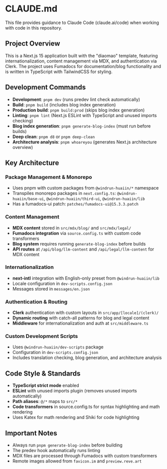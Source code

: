 # CLAUDE.md

This file provides guidance to Claude Code (claude.ai/code) when working with code in this repository.

## Project Overview

This is a Next.js 15 application built with the "diaomao" template, featuring internationalization, content management via MDX, and authentication via Clerk. The project uses Fumadocs for documentation/blog functionality and is written in TypeScript with TailwindCSS for styling.

## Development Commands

- **Development**: `pnpm dev` (runs predev lint check automatically)
- **Build**: `pnpm build` (includes blog index generation)
- **Production build**: `pnpm build:prod` (skips blog index generation)
- **Linting**: `pnpm lint` (Next.js ESLint with TypeScript and unused imports checking)
- **Blog index generation**: `pnpm generate-blog-index` (must run before builds)
- **Deep clean**: `pnpm d8` or `pnpm deep-clean`
- **Architecture analysis**: `pnpm whoareyou` (generates Next.js architecture overview)

## Key Architecture

### Package Management & Monorepo
- Uses pnpm with custom packages from `@windrun-huaiin/*` namespace
- Transpiles monorepo packages in `next.config.ts`: `@windrun-huaiin/base-ui`, `@windrun-huaiin/third-ui`, `@windrun-huaiin/lib`
- Has a fumadocs-ui patch: `patches/fumadocs-ui@15.3.3.patch`

### Content Management
- **MDX content** stored in `src/mdx/blog/` and `src/mdx/legal/`
- **Fumadocs integration** via `source.config.ts` with custom code transformers
- **Blog system** requires running `generate-blog-index` before builds
- **API routes** at `/api/blog/llm-content` and `/api/legal/llm-content` for MDX content

### Internationalization
- **next-intl** integration with English-only preset from `@windrun-huaiin/lib`
- Locale configuration in `dev-scripts.config.json`
- Messages stored in `messages/en.json`

### Authentication & Routing
- **Clerk** authentication with custom layouts in `src/app/[locale]/(clerk)/`
- **Dynamic routing** with catch-all patterns for blog and legal content
- **Middleware** for internationalization and auth at `src/middleware.ts`

### Custom Development Scripts
- Uses `@windrun-huaiin/dev-scripts` package
- Configuration in `dev-scripts.config.json`
- Includes translation checking, blog generation, and architecture analysis

## Code Style & Standards

- **TypeScript strict mode** enabled
- **ESLint** with unused imports plugin (removes unused imports automatically)
- **Path aliases**: `@/*` maps to `src/*`
- **Code transformers** in source.config.ts for syntax highlighting and math rendering
- Uses Katex for math rendering and Shiki for code highlighting

## Important Notes

- Always run `pnpm generate-blog-index` before building
- The predev hook automatically runs linting
- MDX files are processed through Fumadocs with custom transformers
- Remote images allowed from `favicon.im` and `preview.reve.art`